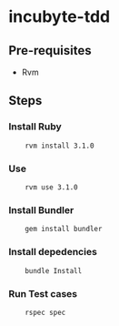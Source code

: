# incubyte-tdd

## Pre-requisites

* Rvm

## Steps

### Install Ruby

```
    rvm install 3.1.0
```


### Use

```
    rvm use 3.1.0
```

### Install Bundler
```
    gem install bundler
```

### Install depedencies

```
    bundle Install
```

### Run Test cases

```
    rspec spec
```